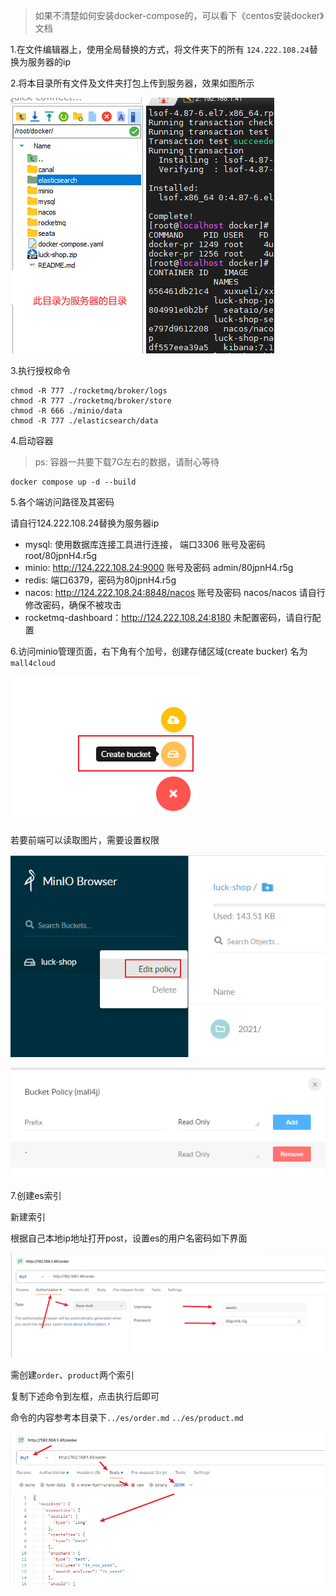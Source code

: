 > 如果不清楚如何安装docker-compose的，可以看下《centos安装docker》文档

1.在文件编辑器上，使用全局替换的方式，将文件夹下的所有 `124.222.108.24`替换为服务器的ip

2.将本目录所有文件及文件夹打包上传到服务器，效果如图所示

![服务器上目录结构](../img/开发环境搭建/服务器上目录结构.png)

3.执行授权命令

```
chmod -R 777 ./rocketmq/broker/logs
chmod -R 777 ./rocketmq/broker/store
chmod -R 666 ./minio/data
chmod -R 777 ./elasticsearch/data
```

4.启动容器

> ps: 容器一共要下载7G左右的数据，请耐心等待

```
docker compose up -d --build
```


5.各个端访问路径及其密码

请自行124.222.108.24替换为服务器ip

 - mysql: 使用数据库连接工具进行连接， 端口3306 账号及密码 root/80jpnH4.r5g
 - minio: http://124.222.108.24:9000 账号及密码 admin/80jpnH4.r5g
 - redis: 端口6379，密码为80jpnH4.r5g
 - nacos: http://124.222.108.24:8848/nacos 账号及密码 nacos/nacos 请自行修改密码，确保不被攻击
 - rocketmq-dashboard：http://124.222.108.24:8180 未配置密码，请自行配置


6.访问minio管理页面，右下角有个加号，创建存储区域(create bucker) 名为`mall4cloud`

![image-20210616090042502](../img/中间件安装/minio新建桶.png)

若要前端可以读取图片，需要设置权限

![image-20210629112059876](../img/中间件安装/minio设置权限.png)

![](../img/中间件安装/minio设置权限-2.png)

7.创建es索引

新建索引

根据自己本地ip地址打开post，设置es的用户名密码如下界面



![image-20210621114010421](../img/中间件安装/es%20postman设置密码.png)

需创建`order`、`product`两个索引

复制下述命令到左框，点击执行后即可

命令的内容参考本目录下`../es/order.md` `../es/product.md`

![image-20210621131013166](../img/中间件安装/es%20操作mapping.png)


